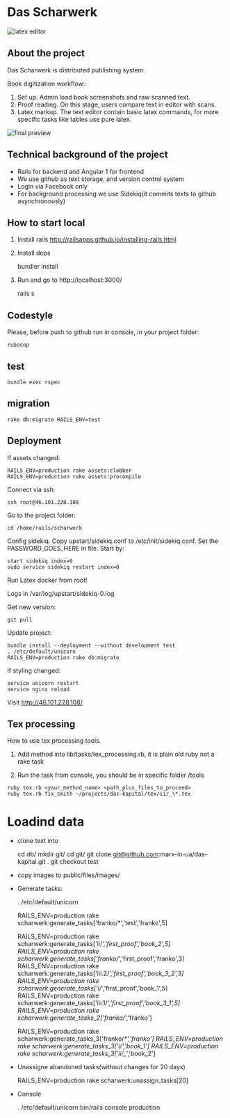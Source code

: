 # Das Scharwerk

![latex editor](documentation/editor.jpg)

## About the project

Das Scharwerk is distributed publishing system.

Book digitization workflow::

1. Set up. Admin load book screenshots and raw scanned text.
2. Proof reading. On this stage, users compare text in editor with scans.
3. Latex markup. The text editor contain basic latex commands, for more specific tasks like tables use pure latex.

![final preview](documentation/compiled.jpg)

## Technical background of the project

* Rails for backend and Angular 1 for frontend
* We use github as text storage, and version control system
* Login via Facebook only
* For background processing we use Sidekiq(it commits texts to github asynchronously)

## How to start local

1. Install rails http://railsapps.github.io/installing-rails.html
2. Install deps

    bundler install

3. Run and go to http://localhost:3000/

    rails s

## Codestyle

Please, before push to github run in console, in your project folder:

    rubocop

## test

    bundle exec rspec

## migration

    rake db:migrate RAILS_ENV=test

## Deployment

If assets changed:

    RAILS_ENV=production rake assets:clobber
    RAILS_ENV=production rake assets:precompile

Connect via ssh:

    ssh root@46.101.228.108

Go to the project folder:

    cd /home/rails/scharwerk

Config sidekiq. Copy upstart/sidekiq.conf to /etc/init/sidekiq.conf. Set the PASSWORD_GOES_HERE
in file. Start by:

    start sidekiq index=0
    sudo service sidekiq restart index=0

Run Latex docker from root!

Logs in /var/log/upstart/sidekiq-0.log

Get new version:

    git pull

Update project:

    bundle install --deployment --without development test
    . /etc/default/unicorn
    RAILS_ENV=production rake db:migrate

If styling changed:

    service unicorn restart
    service nginx reload

Visit http://46.101.228.108/

## Tex processing

How to use tex processing tools.
1. Add method into lib/tasks/tex_processing.rb, it is plain old ruby not a rake task

2. Run the task from console, you should be in specific folder /tools
```
ruby tex.rb <your_method_name> <path_plus_files_to_proceed>
ruby tex.rb fix_smith ~/projects/das-kapital/tex/ii/_\*.tex
```

# Loadind data

* clone text into

    cd db/
    mkdir git/
    cd git/
    git clone git@github.com:marx-in-ua/das-kapital.git .
    git checkout test

* copy images to public/files/images/

* Generate tasks:

    . /etc/default/unicorn

    RAILS_ENV=production rake scharwerk:generate_tasks['franko/*','test','franko',5]

    RAILS_ENV=production rake scharwerk:generate_tasks['ii/*','first_proof','book_2',5]
    RAILS_ENV=production rake scharwerk:generate_tasks['franko/*','first_proof','franko',3]
    RAILS_ENV=production rake scharwerk:generate_tasks['iii.2/*','first_proof','book_3_2',3]
    RAILS_ENV=production rake scharwerk:generate_tasks['i/*','first_proof','book_1',5]
    RAILS_ENV=production rake scharwerk:generate_tasks['iii.1/*','first_proof','book_3_1',5]
    RAILS_ENV=production rake scharwerk:generate_tasks_2['franko/*','franko']

    RAILS_ENV=production rake scharwerk:generate_tasks_3['franko/_*','franko']
    RAILS_ENV=production rake scharwerk:generate_tasks_3['i/_*','book_1']
    RAILS_ENV=production rake scharwerk:generate_tasks_3['ii/_*','book_2']

* Unassigne abandoned tasks(without changes for 20 days)

    RAILS_ENV=production rake scharwerk:unassign_tasks[20]

* Console

    . /etc/default/unicorn
    bin/rails console production



